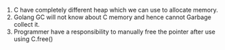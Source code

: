 1. C have completely different heap which we can use to allocate memory.
2. Golang GC will not know about C memory and hence cannot Garbage collect it.
3. Programmer have a responsibility to manually free the pointer after use using C.free()
